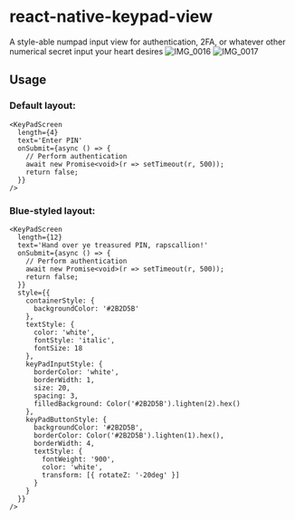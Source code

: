 # react-native-keypad-view

A style-able numpad input view for authentication, 2FA, or whatever other numerical secret input your heart desires
![IMG_0016](https://github.com/Falgantil/react-native-keypad-view/assets/6367512/44baa355-304e-4cdf-b1fa-8e6705af9aa5)
![IMG_0017](https://github.com/Falgantil/react-native-keypad-view/assets/6367512/907072cb-c5af-4765-88e4-71896d9dc95d)


## Usage

### Default layout:
```tsx
<KeyPadScreen
  length={4}
  text='Enter PIN'
  onSubmit={async () => {
    // Perform authentication
    await new Promise<void>(r => setTimeout(r, 500));
    return false;
  }}
/>
```

### Blue-styled layout:
```tsx
<KeyPadScreen
  length={12}
  text='Hand over ye treasured PIN, rapscallion!'
  onSubmit={async () => {
    // Perform authentication
    await new Promise<void>(r => setTimeout(r, 500));
    return false;
  }}
  style={{
    containerStyle: {
      backgroundColor: '#2B2D5B'
    },
    textStyle: {
      color: 'white',
      fontStyle: 'italic',
      fontSize: 18
    },
    keyPadInputStyle: {
      borderColor: 'white',
      borderWidth: 1,
      size: 20,
      spacing: 3,
      filledBackground: Color('#2B2D5B').lighten(2).hex()
    },
    keyPadButtonStyle: {
      backgroundColor: '#2B2D5B',
      borderColor: Color('#2B2D5B').lighten(1).hex(),
      borderWidth: 4,
      textStyle: {
        fontWeight: '900',
        color: 'white',
        transform: [{ rotateZ: '-20deg' }]
      }
    }
  }}
/>
```
